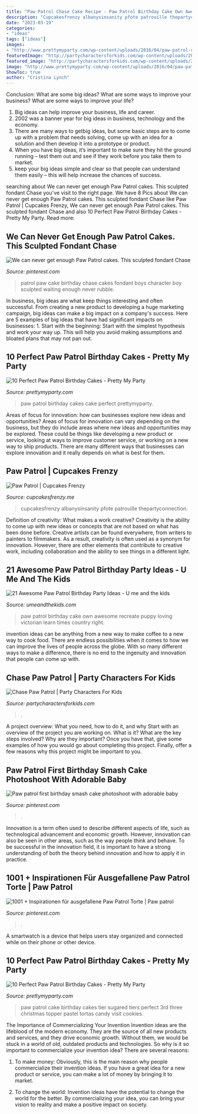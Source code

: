 ```yaml
---
title: "Paw Patrol Chase Cake Recipe - Paw Patrol Birthday Cake Own Awesome Recreate Puppy Loving Victorian Learn Times Country Right"
description: "Cupcakesfrenzy albanysinsanity pfote patrouille thepartyconnection"
date: "2023-03-19"
categories:
- "ideas"
tags: ["ideas"]
images:
- "http://www.prettymyparty.com/wp-content/uploads/2016/04/paw-patrol-cake-ideas-e1459735630545.jpg"
featuredImage: "http://partycharactersforkids.com/wp-content/uploads/2017/01/paw-patrol-chase-party-characters-for-kids.jpg"
featured_image: "http://partycharactersforkids.com/wp-content/uploads/2017/01/paw-patrol-chase-party-characters-for-kids.jpg"
image: "http://www.prettymyparty.com/wp-content/uploads/2016/04/paw-patrol-cake-ideas-e1459735630545.jpg"
ShowToc: true
author: "Cristina Lynch"
---
```



Conclusion: What are some big ideas? What are some ways to improve your business? What are some ways to improve your life?
1. Big ideas can help improve your business, life and career.
2. 2002 was a banner year for big ideas in business, technology and the economy.
3. There are many ways to getbig ideas, but some basic steps are to come up with a problem that needs solving, come up with an idea for a solution and then develop it into a prototype or product.
4. When you have big ideas, it’s important to make sure they hit the ground running – test them out and see if they work before you take them to market.
5. keep your big ideas simple and clear so that people can understand them easily – this will help increase the chances of success.

	

		
searching about We can never get enough Paw Patrol cakes. This sculpted fondant Chase you've visit to the right page. We have 8 Pics about We can never get enough Paw Patrol cakes. This sculpted fondant Chase like Paw Patrol | Cupcakes Frenzy, We can never get enough Paw Patrol cakes. This sculpted fondant Chase and also 10 Perfect Paw Patrol Birthday Cakes - Pretty My Party. Read more:
		
    
## We Can Never Get Enough Paw Patrol Cakes. This Sculpted Fondant Chase

<img loading=lazy src="https://i.pinimg.com/736x/92/91/1d/92911d145948d7bd92c3a50fc7771a5c.jpg" onerror="this.onerror=null;this.src='https://tse2.mm.bing.net/th?id=OIP.3kASOcJ6zDvNaYFRlvQvTAHaHa&amp;pid=15.1';" alt="We can never get enough Paw Patrol cakes. This sculpted fondant Chase">

_Source: pinterest.com_

>patrol paw cake birthday chase cakes fondant boys character boy sculpted waiting enough never rubble. 

	

In business, big ideas are what keep things interesting and often successful. From creating a new product to developing a huge marketing campaign, big ideas can make a big impact on a company's success. Here are 5 examples of big ideas that have had significant impacts on businesses: 1. Start with the beginning: Start with the simplest hypothesis and work your way up. This will help you avoid making assumptions and bloated plans that may not pan out. 
    
## 10 Perfect Paw Patrol Birthday Cakes - Pretty My Party

<img loading=lazy src="http://www.prettymyparty.com/wp-content/uploads/2016/04/paw-patrol-cake-ideas-e1459735630545.jpg" onerror="this.onerror=null;this.src='https://tse3.mm.bing.net/th?id=OIP.4s4q3ByBqfW0L28n0CsI7AAAAA&amp;pid=15.1';" alt="10 Perfect Paw Patrol Birthday Cakes - Pretty My Party">

_Source: prettymyparty.com_

>paw patrol birthday cakes cake perfect prettymyparty. 

	

Areas of focus for innovation: how can businesses explore new ideas and opportunities?
Areas of focus for innovation can vary depending on the business, but they do include areas where new ideas and opportunities may be explored. These could be things like developing a new product or service, looking at ways to improve customer service, or working on a new way to ship products. There are many different ways that businesses can explore innovation and it really depends on what is best for them.

    
## Paw Patrol | Cupcakes Frenzy

<img loading=lazy src="https://cupcakesfrenzy.files.wordpress.com/2014/03/c2a9-esti-20143u4a5163.jpg?w=1400&amp;h=2100" onerror="this.onerror=null;this.src='https://tse3.mm.bing.net/th?id=OIP.zsEuFvDtLu75psUxxWPK7AHaLH&amp;pid=15.1';" alt="Paw Patrol | Cupcakes Frenzy">

_Source: cupcakesfrenzy.me_

>cupcakesfrenzy albanysinsanity pfote patrouille thepartyconnection. 

	

Definition of creativity: What makes a work creative?
Creativity is the ability to come up with new ideas or concepts that are not based on what has been done before. Creative artists can be found everywhere, from writers to painters to filmmakers. As a result, creativity is often used as a synonym for innovation. However, there are other elements that contribute to creative work, including collaboration and the ability to see things in a different light.

    
## 21 Awesome Paw Patrol Birthday Party Ideas - U Me And The Kids

<img loading=lazy src="http://umeandthekids.com/wp-content/uploads/2017/01/21-Paw-Patrol-Birthday-Party-Ideas-Create-your-own-Birthday-Party-Cake.jpg" onerror="this.onerror=null;this.src='https://tse4.mm.bing.net/th?id=OIP.lDUtuhXxnOArUgd6CFBnVgHaJ4&amp;pid=15.1';" alt="21 Awesome Paw Patrol Birthday Party Ideas - U me and the kids">

_Source: umeandthekids.com_

>paw patrol birthday cake own awesome recreate puppy loving victorian learn times country right. 

	

invention ideas can be anything from a new way to make coffee to a new way to cook food. There are endless possibilities when it comes to how we can improve the lives of people across the globe. With so many different ways to make a difference, there is no end to the ingenuity and innovation that people can come up with.

    
## Chase Paw Patrol | Party Characters For Kids

<img loading=lazy src="http://partycharactersforkids.com/wp-content/uploads/2017/01/paw-patrol-chase-party-characters-for-kids.jpg" onerror="this.onerror=null;this.src='https://tse3.mm.bing.net/th?id=OIP.3JMQ4037oVvjZGsd25QhxwHaE8&amp;pid=15.1';" alt="Chase Paw Patrol | Party Characters For Kids">

_Source: partycharactersforkids.com_

>. 

	

A project overview: What you need, how to do it, and why
Start with an overview of the project you are working on. What is it? What are the key steps involved? Why are they important? Once you have that, give some examples of how you would go about completing this project. Finally, offer a few reasons why this project might be important to you.

    
## Paw Patrol First Birthday Smash Cake Photoshoot With Adorable Baby

<img loading=lazy src="https://i.pinimg.com/736x/72/c5/cb/72c5cb46a61cca9ef03e2c03acd4770b.jpg" onerror="this.onerror=null;this.src='https://tse4.mm.bing.net/th?id=OIP.opyKIyA2k-mN9XkCyzUqTQHaE8&amp;pid=15.1';" alt="Paw patrol first birthday smash cake photoshoot with adorable baby">

_Source: pinterest.com_

>. 

	

Innovation is a term often used to describe different aspects of life, such as technological advancement and economic growth. However, innovation can also be seen in other areas, such as the way people think and behave. To be successful in the innovation field, it is important to have a strong understanding of both the theory behind innovation and how to apply it in practice.

    
## 1001 + Inspirationen Für Ausgefallene Paw Patrol Torte | Paw Patrol

<img loading=lazy src="https://i.pinimg.com/736x/0f/4b/78/0f4b78ef00e86413a53b0f37ab053661.jpg" onerror="this.onerror=null;this.src='https://tse2.mm.bing.net/th?id=OIP.6MJ6aYgj8HCNBNuvGh8NKgHaHa&amp;pid=15.1';" alt="1001 + Inspirationen für ausgefallene Paw Patrol Torte | Paw patrol">

_Source: pinterest.com_

>. 

	

A smartwatch is a device that helps users stay organized and connected while on their phone or other device.

    
## 10 Perfect Paw Patrol Birthday Cakes - Pretty My Party

<img loading=lazy src="http://www.prettymyparty.com/wp-content/uploads/2016/04/paw-patrol-cake-9.jpg" onerror="this.onerror=null;this.src='https://tse2.mm.bing.net/th?id=OIP.Cu3vuEiN0f3H6UyOzXg-FwHaJ4&amp;pid=15.1';" alt="10 Perfect Paw Patrol Birthday Cakes - Pretty My Party">

_Source: prettymyparty.com_

>paw patrol cake birthday cakes tier sugared tiers perfect 3rd three christmas topper pastel tortas candy visit cookies. 

	

The Importance of Commercializing Your Invention
Invention ideas are the lifeblood of the modern economy. They are the source of all new products and services, and they drive economic growth. Without them, we would be stuck in a world of old, outdated products and technologies.
So why is it so important to commercialize your invention idea? There are several reasons:

1. To make money: Obviously, this is the main reason why people commercialize their invention ideas. If you have a great idea for a new product or service, you can make a lot of money by bringing it to market.

2. To change the world: Invention ideas have the potential to change the world for the better. By commercializing your idea, you can bring your vision to reality and make a positive impact on society.


